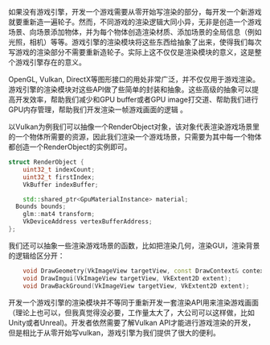 如果没有游戏引擎，开发一个游戏需要从零开始写渲染的部分，每开发一个新游戏就要重新造一遍轮子。然而，不同游戏的渲染逻辑大同小异，无非是创造一个游戏场景、向场景添加物体，并为每个物体创造渲染材质、添加场景的全局信息（例如光照，相机）等等。游戏引擎的渲染模块将这些东西给抽象了出来，使得我们每次写游戏的渲染部分不需要重新造轮子。实际上这不仅仅是渲染模块的意义，这是整个游戏引擎存在的意义。

OpenGL, Vulkan, DirectX等图形接口的用处非常广泛，并不仅仅用于游戏渲染。游戏引擎的渲染模块对这些API做了些简单的封装和抽象。这些高级的抽象可以提高开发效率，帮助我们减少和GPU buffer或者GPU image打交道、帮助我们进行GPU内存管理，帮助我们开发渲染一帧游戏画面的逻辑 。

以Vulkan为例我们可以抽像一个RenderObject对象，该对象代表渲染游戏场景里的一个物体所需要的资源，因此我们渲染一个游戏场景，只需要为其中每一个物体都创造一个RenderObject的实例即可。

```c++
struct RenderObject {
	uint32_t indexCount;
	uint32_t firstIndex;
	VkBuffer indexBuffer;

	std::shared_ptr<GpuMaterialInstance> material;
  Bounds bounds;
	glm::mat4 transform;
	VkDeviceAddress vertexBufferAddress;
};
```

我们还可以抽象一些渲染游戏场景的函数，比如把渲染几何，渲染GUI，渲染背景的逻辑给区分开：

```c++
    void DrawGeometry(VkImageView targetView, const DrawContext& context);
    void DrawImgui(VkImageView targetView, VkExtent2D extent);
    void DrawBackGround(VkImageView targetView, VkExtent2D extent);
```

开发一个游戏引擎的渲染模块并不等同于重新开发一套渲染API用来渲染游戏画面（理论上也可以，但我真觉得没必要，工作量太大了，大公司可以这样做，比如Unity或者Unreal)。开发者依然需要了解Vulkan API才能进行游戏渲染的开发，但是相比于从零开始写vulkan，游戏引擎为我们提供了很大的便利。